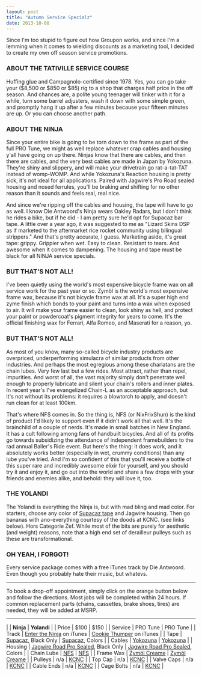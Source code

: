 ```yaml
---
layout: post
title: "Autumn Service Specialz"
date: 2013-10-08
---
```


Since I'm too stupid to figure out how Groupon works, and since I'm a lemming when it comes to wielding discounts as a marketing tool, I decided to create my own off season service promotions.

### ABOUT THE TATIVILLE SERVICE COURSE

Huffing glue and Campagnolo-certified since 1978. Yes, you can go take your (\$8,500 or \$850 or \$85) rig to a shop that charges half price in the off season. And chances are, a polite young teenager will tinker with it for a while, turn some barrel adjusters, wash it down with some simple green, and promptly hang it up after a few minutes because your fifteen minutes are up. Or you can choose another path.

### ABOUT THE NINJA

Since your entire bike is going to be torn down to the frame as part of the full PRO Tune, we might as well replace whatever crap cables and housing y'all have going on up there. Ninjas know that there are cables, and then there are cables, and the very best cables are made in Japan by Yokozuna. They're shiny and slippery, and will make your drivetrain go rat-a-tat-TAT instead of womp-WOMP. And while Yokozuna's Reaction housing is pretty sick, it's not ideal for all applications. Paired with Jagwire's Pro Road sealed housing and nosed ferrules, you'll be braking and shifting for no other reason than it sounds and feels real, real nice.

And since we're ripping off the cables and housing, the tape will have to go as well. I know Die Antwoord's Ninja wears Oakley Radars, but I don't think he rides a bike, but if he did - I am pretty sure he'd opt for Supacaz bar tape. A little over a year ago, it was suggested to me as "Lizard Skins DSP as if marketed to the aftermarket rice rocket community using bilingual strippers." And that's pretty accurate, I guess. Marketing aside, it's great tape: grippy. Grippier when wet. Easy to clean. Resistant to tears. And awesome when it comes to dampening. The housing and tape must be black for all NINJA service specials.

### BUT THAT'S NOT ALL!

I've been quietly using the world's most expensive bicycle frame wax on all service work for the past year or so. Zymöl is the world's most expensive frame wax, because it's not bicycle frame wax at all. It's a super high end zyme finish which bonds to your paint and turns into a wax when exposed to air. It will make your frame easier to clean, look shiny as hell, and protect your paint or powdercoat's pigment integrity for years to come. It's the official finishing wax for Ferrari, Alfa Romeo, and Maserati for a reason, yo.

### BUT THAT'S NOT ALL!

As most of you know, many so-called bicycle industry products are overpriced, underperforming simulacra of similar products from other industries. And perhaps the most egregious among these charlatans are the chain lubes. Very few last but a few rides. Most attract, rather than repel, impurities. And worst of all, the vast majority simply don't penetrate well enough to properly lubricate and silent your chain's rollers and inner plates. In recent year's I've evangelized Chain-L as an acceptable approach, but it's not without its problems: it requires a blowtorch to apply, and doesn't run clean for at least 100km.

That's where NFS comes in. So the thing is, NFS (or NixFrixShun) is the kind of product I'd likely to support even if it didn't work all that well. It's the brainchild of a couple of nerds. It's made in small batches in New England. It has a cult following among fans of handbuilt bicycles. And all of its profits go towards subsidizing the attendance of independent framebuilders to the rad annual Baller's Ride event. But here's the thing: it does work, and it absolutely works better (especially in wet, crummy conditions) than any lube you've tried. And I'm so confident of this that you'll receive a bottle of this super rare and incredibly awesome elixir for yourself, and you should try it and enjoy it, and go out into the world and share a few drops with your friends and enemies alike, and behold: they will love it, too.

### THE YOLANDI

The Yolandi is everything the Ninja is, but with mad bling and mad color. For starters, choose any color of [Supacaz tape](http://www.supacaz.com/collections/bar-tape) and Jagwire housing. Then go bananas with ano-everything courtesy of the doods at KCNC. (see links below). Hors Categorie Zef. While most of the bits are purely for aesthetic (and weight) reasons, note that a high end set of derailleur pulleys such as these are transformational.

### OH YEAH, I FORGOT!

Every service package comes with a free iTunes track by Die Antwoord. Even though you probably hate their music, but whatevs.

* * *

To book a drop-off appointment, simply click on the orange button below and follow the directions. Most jobs will be completed within 24 hours. If common replacement parts (chains, cassettes, brake shoes, tires) are needed, they will be added at MSRP.

* * *

| | **Ninja** | **Yolandi** |
| Price | $100 | $150 |
| Service | PRO Tune | PRO Tune |
| Track | [Enter the Ninja](https://itunes.apple.com/gb/album/enter-the-ninja/id385259740?i=385259764) on iTunes | [Cookie Thumper](https://itunes.apple.com/gb/album/cookie-thumper!-single/id662952059) on iTunes |
| Tape | [Supacaz](http://www.supacaz.com), Black Only | [Supacaz](http://www.supacaz.com), Colors |
| Cables | [Yokozuna](http://www.yokozunausa.com/) | [Yokozuna](http://www.yokozunausa.com/) |
| Housing | [Jagwire Road Pro Sealed](http://jagwire.com/products/v/road_pro), Black Only | [Jagwire Road Pro Sealed](http://jagwire.com/products/v/road_pro), Colors |
| Chain Lube | [NFS](http://ballersride.com/shop/nixfrixshun-chainlube-nfs) | [NFS](http://ballersride.com/shop/nixfrixshun-chainlube-nfs) |
| Frame Wax | [Zymöl Creame](http://www.zymol.com/zymolcreamewax8oz.aspx) | [Zymöl Creame](http://www.zymol.com/zymolcreamewax8oz.aspx) |
| Pulleys | n/a | [KCNC](http://fairwheelbikes.com/kcnc-ultra-pulley-wheel-p-4343.html) |
| Top Cap | n/a | [KCNC](http://fairwheelbikes.com/kcnc-top-cap-and-star-nut-kit-p-5268.html) |
| Valve Caps | n/a | [KCNC](http://fairwheelbikes.com/kcnc-presta-valve-caps-p-4033.html) |
| Cable Ends | n/a | [KCNC](http://fairwheelbikes.com/kcnc-colored-cable-tips-p-5958.html) |
| Cage Bolts | n/a | [KCNC](http://fairwheelbikes.com/kcnc-bottle-cage-bolts-p-2003.html) |

